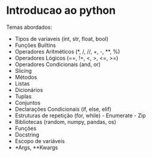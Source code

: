 # Introducao ao python

Temas abordados:
  - Tipos de variaveis (int, str, float, bool)
  - Funções Builtins
  - Operadores Aritméticos (*, /, //, +, -, **, %)
  - Operadores Lógicos (==, !=, <, >, <=, >=)
  - Operadores Condicionais (and, or)
  - Slicing
  - Métodos
  - Listas
  - Dicionários
  - Tuplas
  - Conjuntos
  - Declarações Condicionais (if, else, elif)
  - Estruturas de repetição (for, while)
          - Enumerate
          - Zip
  - Bibliotecas (random, numpy, pandas, os)
  - Funções
  - Docstring
  - Escopo de variáveis
  - *Args, **Kwargs
  
